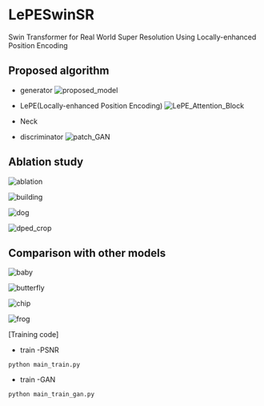 # LePESwinSR
Swin Transformer for Real World Super Resolution Using Locally-enhanced Position Encoding

## Proposed algorithm
- generator
![proposed_model](img/proposed_model.png)
- LePE(Locally-enhanced Position Encoding)
![LePE_Attention_Block](img/LePE_Attention_Block.png)
- Neck

- discriminator
![patch_GAN](img/patchGAN.png)

## Ablation study
![ablation](img/ablation.png)

![building](img/ablation_study_building.png)

![dog](img/ablation_study_dog.png)

![dped_crop](img/ablation_study_dped_crop.png)

## Comparison with other models


![baby](img/comparison_baby.png)

![butterfly](img/comparison_butterfly.png)

![chip](img/comparison_chip.png)

![frog](img/comparison_frog.png)

[Training code]
- train -PSNR
```
python main_train.py
```

- train -GAN 
```
python main_train_gan.py
```